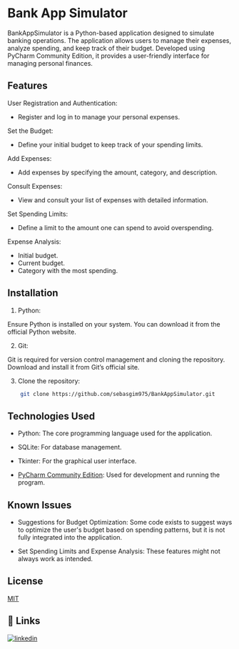 
# Bank App Simulator

BankAppSimulator is a Python-based application designed to simulate banking operations. The application allows users to manage their expenses, analyze spending, and keep track of their budget. Developed using PyCharm Community Edition, it provides a user-friendly interface for managing personal finances.
## Features

User Registration and Authentication:

- Register and log in to manage your personal expenses.

Set the Budget:

- Define your initial budget to keep track of your spending limits.

Add Expenses:

- Add expenses by specifying the amount, category, and description.

Consult Expenses:

- View and consult your list of expenses with detailed information.

Set Spending Limits:

- Define a limit to the amount one can spend to avoid overspending.

Expense Analysis:

- Initial budget.
- Current budget.
- Category with the most spending. 


## Installation

1. Python:

Ensure Python is installed on your system. You can download it from the official Python website.

2. Git:

Git is required for version control management and cloning the repository. Download and install it from Git’s official site.

3. Clone the repository:
```bash
    git clone https://github.com/sebasgim975/BankAppSimulator.git
```

## Technologies Used

- Python: The core programming language used for the application.

- SQLite: For database management.

- Tkinter: For the graphical user interface.

- [PyCharm Community Edition](https://www.jetbrains.com/pycharm/download/?section=windows): Used for development and running the program.

## Known Issues

- Suggestions for Budget Optimization: Some code exists to suggest ways to optimize the user's budget based on spending patterns, but it is not fully integrated into the application.

- Set Spending Limits and Expense Analysis: These features might not always work as intended.
## License

[MIT](https://choosealicense.com/licenses/mit/)


## 🔗 Links
[![linkedin](https://img.shields.io/badge/linkedin-0A66C2?style=for-the-badge&logo=linkedin&logoColor=white)](https://www.linkedin.com/in/sebas-gim/)


